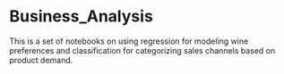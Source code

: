 # Business_Analysis

This is a set of notebooks on using regression for modeling wine preferences and classification for categorizing sales channels based on product demand.

